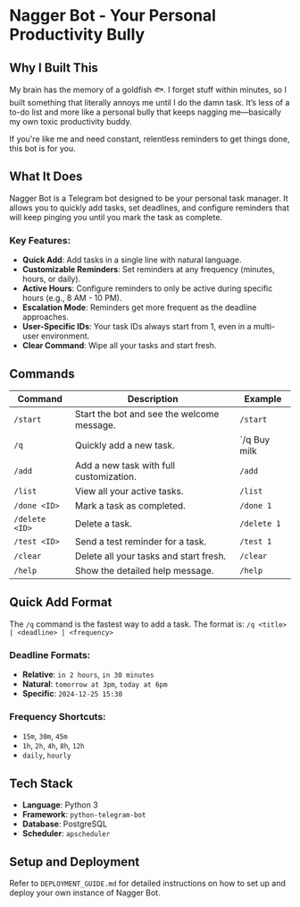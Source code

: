 # Nagger Bot - Your Personal Productivity Bully

## Why I Built This

My brain has the memory of a goldfish 🐟. I forget stuff within minutes, so I built something that literally annoys me until I do the damn task. It’s less of a to-do list and more like a personal bully that keeps nagging me—basically my own toxic productivity buddy.

If you're like me and need constant, relentless reminders to get things done, this bot is for you.

## What It Does

Nagger Bot is a Telegram bot designed to be your personal task manager. It allows you to quickly add tasks, set deadlines, and configure reminders that will keep pinging you until you mark the task as complete.

### Key Features:
- **Quick Add**: Add tasks in a single line with natural language.
- **Customizable Reminders**: Set reminders at any frequency (minutes, hours, or daily).
- **Active Hours**: Configure reminders to only be active during specific hours (e.g., 8 AM - 10 PM).
- **Escalation Mode**: Reminders get more frequent as the deadline approaches.
- **User-Specific IDs**: Your task IDs always start from 1, even in a multi-user environment.
- **Clear Command**: Wipe all your tasks and start fresh.

## Commands

| Command | Description | Example |
| --- | --- | --- |
| `/start` | Start the bot and see the welcome message. | `/start` |
| `/q` | Quickly add a new task. | `/q Buy milk | in 2 hours | 30m` |
| `/add` | Add a new task with full customization. | `/add` |
| `/list` | View all your active tasks. | `/list` |
| `/done <ID>` | Mark a task as completed. | `/done 1` |
| `/delete <ID>`| Delete a task. | `/delete 1` |
| `/test <ID>` | Send a test reminder for a task. | `/test 1` |
| `/clear` | Delete all your tasks and start fresh. | `/clear` |
| `/help` | Show the detailed help message. | `/help` |

## Quick Add Format

The `/q` command is the fastest way to add a task. The format is:
`/q <title> | <deadline> | <frequency>`

### Deadline Formats:
- **Relative**: `in 2 hours`, `in 30 minutes`
- **Natural**: `tomorrow at 3pm`, `today at 6pm`
- **Specific**: `2024-12-25 15:30`

### Frequency Shortcuts:
- `15m`, `30m`, `45m`
- `1h`, `2h`, `4h`, `8h`, `12h`
- `daily`, `hourly`

## Tech Stack

- **Language**: Python 3
- **Framework**: `python-telegram-bot`
- **Database**: PostgreSQL
- **Scheduler**: `apscheduler`

## Setup and Deployment

Refer to `DEPLOYMENT_GUIDE.md` for detailed instructions on how to set up and deploy your own instance of Nagger Bot.
